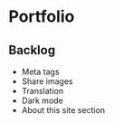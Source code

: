 # Portfolio

## Backlog

- Meta tags
- Share images
- Translation
- Dark mode
- About this site section
